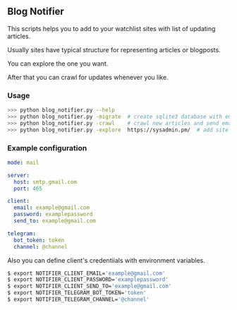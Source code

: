 ## Blog Notifier

This scripts helps you to add to your watchlist sites with list of updating articles.

Usually sites have typical structure for representing articles or blogposts.

You can explore the one you want.

After that you can crawl for updates whenever you like.


### Usage

```bash
>>> python blog_notifier.py --help
>>> python blog_notifier.py -migrate  # create sqlite3 database with empty tables
>>> python blog_notifier.py -crawl    # crawl new articles and send email to client
>>> python blog_notifier.py -explore  https://sysadmin.pm/  # add site to watchlist
```

### Example configuration

```yaml
mode: mail

server:
  host: smtp.gmail.com
  port: 465

client:
  email: example@gmail.com
  password: examplepassword
  send_to: example@gmail.com

telegram:
  bot_token: token
  channel: @channel
```

Also you can define client's credentiials with environment variables.

```bash
$ export NOTIFIER_CLIENT_EMAIL='example@gmail.com'
$ export NOTIFIER_CLIENT_PASSWORD='examplepassword'
$ export NOTIFIER_CLIENT_SEND_TO='example@gmail.com'
$ export NOTIFIER_TELEGRAM_BOT_TOKEN='token'
$ export NOTIFIER_TELEGRAM_CHANNEL='@channel'
```
